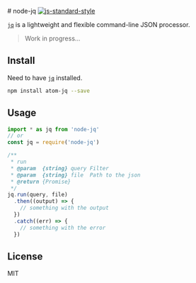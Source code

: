 # node-jq [![js-standard-style](https://img.shields.io/badge/code%20style-standard-brightgreen.svg)](http://standardjs.com/)

[`jq`](https://stedolan.github.io/jq/) is a lightweight and flexible command-line JSON processor.

> Work in progress...

## Install

Need to have [`jq`](https://stedolan.github.io/jq/download/) installed.

```bash
npm install atom-jq --save
```

## Usage

```javascript
import * as jq from 'node-jq'
// or
const jq = require('node-jq')

/**
 * run
 * @param  {string} query Filter
 * @param  {string} file  Path to the json
 * @return {Promise}
 */
jq.run(query, file)
  .then((output) => {
    // something with the output
  })
  .catch((err) => {
    // something with the error
  })

```

## License
MIT
